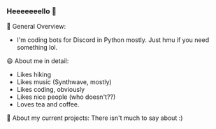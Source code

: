 ### Heeeeeeello 👋

<!--
**sarguhl/sarguhl** is a ✨ _special_ ✨ repository because its `README.md` (this file) appears on your GitHub profile.

Here are some ideas to get you started:

- 🔭 I’m currently working on ...
- 🌱 I’m currently learning ...
- 👯 I’m looking to collaborate on ...
- 🤔 I’m looking for help with ...
- 💬 Ask me about ...
- 📫 How to reach me: ...
- 😄 Pronouns: ...
- ⚡ Fun fact: ...
-->
🤔 General Overview:
- I'm coding bots for Discord in Python mostly. Just hmu if you need something lol.

😄 About me in detail:
- Likes hiking
- Likes music (Synthwave, mostly)
- Likes coding, obviously
- Likes nice people (who doesn't??)
- Loves tea and coffee.

🔭 About my current projects:
There isn't much to say about :)
